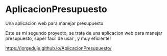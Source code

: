 # AplicacionPresupuesto
Una aplicacion web para manejar presupuesto

Este es mi segundo proyecto, se trata de una aplicacion web para manejar presupuesto, super facil de usar , y muy eficiente!

https://jorgeduje.github.io/AplicacionPresupuesto/

